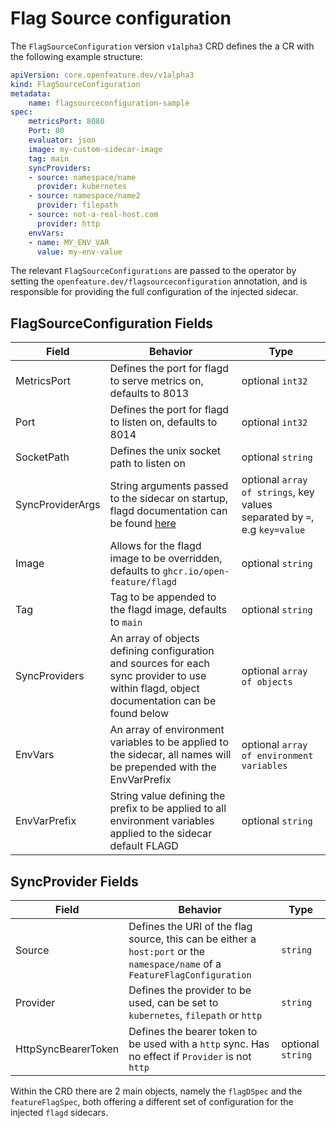 # Flag Source configuration

The `FlagSourceConfiguration` version `v1alpha3` CRD defines the a CR with the following example structure:

```yaml
apiVersion: core.openfeature.dev/v1alpha3
kind: FlagSourceConfiguration
metadata:
    name: flagsourceconfiguration-sample
spec:
    metricsPort: 8080
    Port: 80
    evaluator: json
    image: my-custom-sidecar-image
    tag: main
    syncProviders:
    - source: namespace/name
      provider: kubernetes
    - source: namespace/name2
      provider: filepath
    - source: not-a-real-host.com
      provider: http
    envVars:
    - name: MY_ENV_VAR
      value: my-env-value
```

The relevant `FlagSourceConfigurations` are passed to the operator by setting the `openfeature.dev/flagsourceconfiguration` annotation, and is responsible for providing the full configuration of the injected sidecar.

## FlagSourceConfiguration Fields

| Field      | Behavior | Type | 
| ----------- | ----------- | ----------- |
| MetricsPort      | Defines the port for flagd to serve metrics on, defaults to 8013       | optional `int32`       |
| Port   | Defines the port for flagd to listen on, defaults to 8014        | optional `int32`        |
| SocketPath   | Defines the unix socket path to listen on        | optional `string`       |
| SyncProviderArgs   | String arguments passed to the sidecar on startup, flagd documentation can be found [here](https://github.com/open-feature/flagd/blob/main/docs/configuration/configuration.md)        | optional `array of strings`, key values separated by `=`, e.g `key=value`       |
| Image   | Allows for the flagd image to be overridden, defaults to `ghcr.io/open-feature/flagd`        | optional `string`       |
| Tag   |  Tag to be appended to the flagd image, defaults to `main`        | optional `string`       |
| SyncProviders   |  An array of objects defining configuration and sources for each sync provider to use within flagd, object documentation can be found below        | optional `array of objects`       |
| EnvVars   |  An array of environment variables to be applied to the sidecar, all names will be prepended with the EnvVarPrefix    | optional `array of environment variables`       |
| EnvVarPrefix   |  String value defining the prefix to be applied to all environment variables applied to the sidecar default FLAGD  | optional `string`       |

## SyncProvider Fields

| Field      | Behavior | Type | 
| ----------- | ----------- | ----------- |
| Source      | Defines the URI of the flag source, this can be either a `host:port` or the `namespace/name` of a `FeatureFlagConfiguration`       | `string`       |
| Provider      | Defines the provider to be used, can be set to `kubernetes`, `filepath` or `http`      | `string`       |
| HttpSyncBearerToken      | Defines the bearer token to be used with a `http` sync. Has no effect if `Provider` is not `http`      | optional `string`      |

Within the CRD there are 2 main objects, namely the `flagDSpec` and the `featureFlagSpec`, both offering a different set of configuration for the injected `flagd` sidecars.
